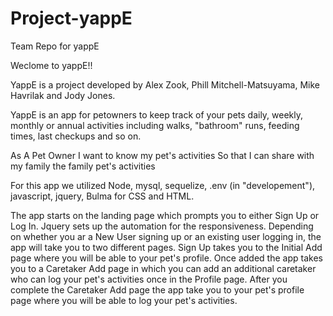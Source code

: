 # Project-yappE
Team Repo for yappE

Weclome to yappE!!

YappE is a project developed by Alex Zook, Phill Mitchell-Matsuyama, Mike Havrilak and Jody Jones.

YappE is an app for petowners to keep track of your pets daily, weekly, monthly or annual activities including walks, "bathroom" runs, feeding times, last checkups and so on.

As A Pet Owner
I want to know my pet's activities
So that I can share with my family the family pet's activities

For this app we utilized Node, mysql, sequelize, .env (in "developement"), javascript, jquery, Bulma for CSS and HTML.

The app starts on the landing page which prompts you to either Sign Up or Log In. Jquery sets up the automation for the responsiveness. Depending on whether you ar a New User signing up or an existing user logging in, the app will take you to two different pages. Sign Up takes you to the Initial Add page where you will be able to your pet's profile. Once added the app takes you to a Caretaker Add page in which you can add an additional caretaker who can log your pet's activities once in the Profile page. After you complete the Caretaker Add page the app take you to your pet's profile page where you will be able to log your pet's activities.
